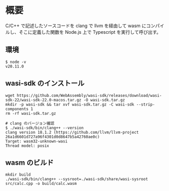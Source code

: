 # 概要
C/C++ で記述したソースコードを clang で llvm を経由して wasm にコンパイルし、そこに定義した関数を Node.js 上で Typescript を実行して呼び出す。

## 環境
```
$ node -v  
v20.11.0
```

## wasi-sdk のインストール
```
wget https://github.com/WebAssembly/wasi-sdk/releases/download/wasi-sdk-22/wasi-sdk-22.0-macos.tar.gz -O wasi-sdk.tar.gz
mkdir -p wasi-sdk && tar xvf wasi-sdk.tar.gz -C wasi-sdk --strip-components 1
rm -rf wasi-sdk.tar.gz

# clang のバージョン確認
$ ./wasi-sdk/bin/clang++ --version
clang version 18.1.2 (https://github.com/llvm/llvm-project 26a1d6601d727a96f4301d0d8647b5a42760ae0c)
Target: wasm32-unknown-wasi
Thread model: posix
```

## wasm のビルド
```
mkdir build
./wasi-sdk/bin/clang++ --sysroot=./wasi-sdk/share/wasi-sysroot src/calc.cpp -o build/calc.wasm
```